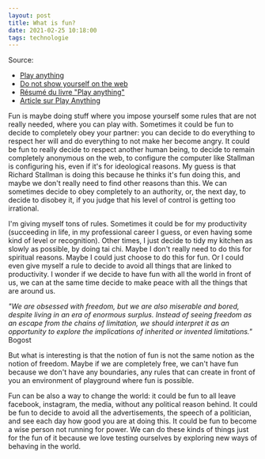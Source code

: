 ```yaml
---
layout: post
title: What is fun?
date: 2021-02-25 10:18:00
tags: technologie
---
```


Source:

- [Play anything](https://www.youtube.com/watch?v=83FbAKf7wUQ&t=327s)
- [Do not show yourself on the web](https://stallman.org/stallman-computing.html)
- [Résumé du livre "Play anything"](https://www.youtube.com/watch?v=Ratw3o_omIU)
- [Article sur Play Anything](http://www.chroniquesvideoludiques.com/play-anything-le-dernier-livre-de-ian-bogost/)

Fun is maybe doing stuff where you impose yourself some rules that are not really needed, where you can play with. Sometimes it could be fun to decide to completely obey your partner: you can decide to do everything to respect her will and do everything to not make her become angry. It could be fun to really decide to respect another human being, to decide to remain completely anonymous on the web, to configure the computer like Stallman is configuring his, even if it's for ideological reasons. My guess is that Richard Stallman is doing this because he thinks it's fun doing this, and maybe we don't really need to find other reasons than this. We can sometimes decide to obey completely to an authority, or, the next day, to decide to disobey it, if you judge that his level of control is getting too irrational.

I'm giving myself tons of rules. Sometimes it could be for my productivity (succeeding in life, in my professional career I guess, or even having some kind of level or recognition). Other times, I just decide to tidy my kitchen as slowly as possible, by doing tai chi. Maybe I don't really need to do this for spiritual reasons. Maybe I could just choose to do this for fun. Or I could even give myself a rule to decide to avoid all things that are linked to productivity. I wonder if we decide to have fun with all the world in front of us, we can at the same time decide to make peace with all the things that are around us.

<em>"We are obsessed with freedom, but we are also miserable and bored, despite living in an era of enormous
surplus. Instead of seeing freedom as an escape from the chains of limitation, we should interpret it as an
opportunity to explore the implications of inherited or invented limitations."</em> Bogost

But what is interesting is that the notion of fun is not the same notion as the notion of freedom. Maybe if we are completely free, we can't have fun because we don't have any boundaries, any rules that can create in front of you an environment of playground where fun is possible.

Fun can be also a way to change the world: it could be fun to all leave facebook, instagram, the media, without any political reason behind. It could be fun to decide to avoid all the advertisements, the speech of a politician, and see each day how good you are at doing this. It could be fun to become a wise person not running for power. We can do these kinds of things just for the fun of it because we love testing ourselves by exploring new ways of behaving in the world.
